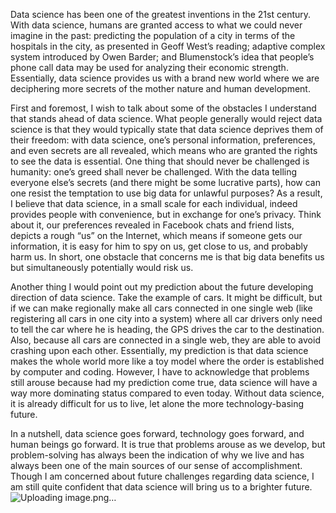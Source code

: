 Data science has been one of the greatest inventions in the 21st century. With data science, humans are granted access to what we could never imagine in the past: predicting the population of a city in terms of the hospitals in the city, as presented in Geoff West’s reading; adaptive complex system introduced by Owen Barder; and Blumenstock’s idea that people’s phone call data may be used for analyzing their economic strength. Essentially, data science provides us with a brand new world where we are deciphering more secrets of the mother nature and human development.

First and foremost, I wish to talk about some of the obstacles I understand that stands ahead of data science. What people generally would reject data science is that they would typically state that data science deprives them of their freedom: with data science, one’s personal information, preferences, and even secrets are all revealed, which means who are granted the rights to see the data is essential. One thing that should never be challenged is humanity: one’s greed shall never be challenged. With the data telling everyone else’s secrets (and there might be some lucrative parts), how can one resist the temptation to use big data for unlawful purposes? As a result, I believe that data science, in a small scale for each individual, indeed provides people with convenience, but in exchange for one’s privacy. Think about it, our preferences revealed in Facebook chats and friend lists, depicts a rough “us” on the Internet, which means if someone gets our information, it is easy for him to spy on us, get close to us, and probably harm us. In short, one obstacle that concerns me is that big data benefits us but simultaneously potentially would risk us.

Another thing I would point out my prediction about the future developing direction of data science. Take the example of cars. It might be difficult, but if we can make regionally make all cars connected in one single web (like registering all cars in one city into a system) where all car drivers only need to tell the car where he is heading, the GPS drives the car to the destination. Also, because all cars are connected in a single web, they are able to avoid crashing upon each other. Essentially, my prediction is that data science makes the whole world more like a toy model where the order is established by computer and coding. However, I have to acknowledge that problems still arouse because had my prediction come true, data science will have a way more dominating status compared to even today. Without data science, it is already difficult for us to live, let alone the more technology-basing future.

In a nutshell, data science goes forward, technology goes forward, and human beings go forward. It is true that problems arouse as we develop, but problem-solving has always been the indication of why we live and has always been one of the main sources of our sense of accomplishment. Though I am concerned about future challenges regarding data science, I am still quite confident that data science will bring us to a brighter future.
![Uploading image.png…]()
